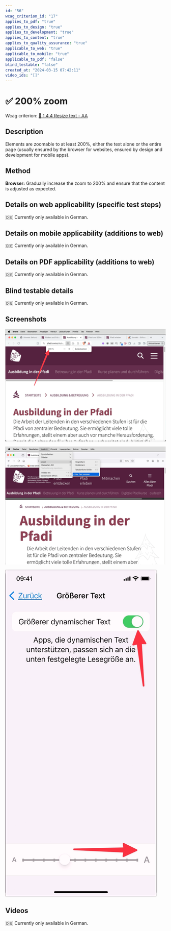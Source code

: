 ```yaml
---
id: "56"
wcag_criterion_id: "17"
applies_to_pdf: "true"
applies_to_design: "true"
applies_to_development: "true"
applies_to_content: "true"
applies_to_quality_assurance: "true"
applicable_to_web: "true"
applicable_to_mobile: "true"
applicable_to_pdf: "false"
blind_testable: "false"
created_at: "2024-03-15 07:42:11"
video_ids: "[]"
---
```


# ✅ 200% zoom

Wcag criterion: [📜 1.4.4 Resize text - AA](..)

## Description

Elements are zoomable to at least 200%, either the text alone or the entire page (usually ensured by the browser for websites, ensured by design and development for mobile apps).

## Method

**Browser:** Gradually increase the zoom to 200% and ensure that the content is adjusted as expected.

## Details on web applicability (specific test steps)

🇩🇪 Currently only available in German.

## Details on mobile applicability (additions to web)

🇩🇪 Currently only available in German.

## Details on PDF applicability (additions to web)

🇩🇪 Currently only available in German.

## Blind testable details

🇩🇪 Currently only available in German.

## Screenshots

![Webseiten lassen sich meistens problemlos zoomen](images/webseiten-lassen-sich-meistens-problemlos-zoomen.png)

![Firefox erlaubt auch, nur den Text zu zoomen](images/firefox-erlaubt-auch-nur-den-text-zu-zoomen.png)

![Text-Vergrösserung in iOS](images/text-vergrsserung-in-ios.png)

## Videos

🇩🇪 Currently only available in German.
